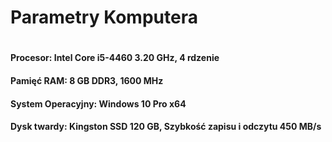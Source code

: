 # Parametry Komputera 
#
#
#
#### Procesor: Intel Core i5-4460 3.20 GHz, 4 rdzenie 
#### Pamięć RAM: 8 GB DDR3, 1600 MHz
#### System Operacyjny: Windows 10 Pro x64
#### Dysk twardy: Kingston SSD 120 GB, Szybkość zapisu i odczytu 450 MB/s

